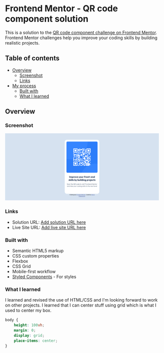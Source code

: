 # Frontend Mentor - QR code component solution

This is a solution to the [QR code component challenge on Frontend Mentor](https://www.frontendmentor.io/solutions/responsive-qr-code-scan-page-made-using-grid-crKh1W0vcs). Frontend Mentor challenges help you improve your coding skills by building realistic projects. 

## Table of contents

- [Overview](#overview)
  - [Screenshot](#screenshot)
  - [Links](#links)
- [My process](#my-process)
  - [Built with](#built-with)
  - [What I learned](#what-i-learned)


## Overview

### Screenshot

![](./Project%20screenshot.png)

### Links

- Solution URL: [Add solution URL here](https://your-solution-url.com)
- Live Site URL: [Add live site URL here](https://your-live-site-url.com)

### Built with

- Semantic HTML5 markup
- CSS custom properties
- Flexbox
- CSS Grid
- Mobile-first workflow
- [Styled Components](https://styled-components.com/) - For styles

### What I learned

I learned and revised the use of HTML/CSS and I'm looking forward to work on other projects. I learned that I can center stuff using grid which is what I used to center my box.

```css
body {
    height: 100vh;
    margin: 0;
    display: grid;
    place-items: center;
}
```